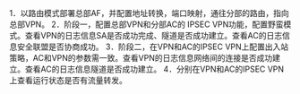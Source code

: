 1．以路由模式部署总部AF，并配置地址转换，端口映射，通往分部的路由，指向总部VPN。
2．阶段一，配置总部VPN和分部AC的 IPSEC VPN功能，配置野蛮模式。查看VPN的日志信息SA是否成功完成、隧道是否成功建立。查看AC的日志信息安全联盟是否协商成功。
3．阶段二，在VPN和AC的IPSEC VPN上配置出入站策略，AC和VPN的参数需一致。查看VPN的日志信息网络间的连接是否成功建立。查看AC的日志信息隧道是否成功建立。
4．分别在VPN和AC的IPSEC VPN上查看运行状态是否有流量转发。
